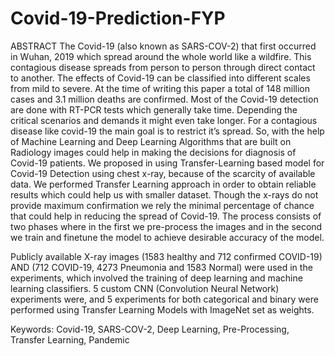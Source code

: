 # Covid-19-Prediction-FYP

ABSTRACT
The Covid-19 (also known as SARS-COV-2) that first occurred in Wuhan, 2019 which spread around the whole world like a wildfire. This contagious disease spreads from person to person through direct contact to another. The effects of Covid-19 can be classified into different scales from mild to severe. At the time of writing this paper a total of 148 million cases and 3.1 million deaths are confirmed. Most of the Covid-19 detection are done with RT-PCR tests which generally take time. Depending the critical scenarios and demands it might even take longer. For a contagious disease like covid-19 the main goal is to restrict it’s spread. So, with the help of Machine Learning and Deep Learning Algorithms that are built on Radiology images could help in making the decisions for diagnosis of Covid-19 patients. We proposed in using Transfer-Learning based model for Covid-19 Detection using chest x-ray, because of the scarcity of available data. We performed Transfer Learning approach in order to obtain reliable results which could help us with smaller dataset. Though the x-rays do not provide maximum confirmation we rely the minimal percentage of chance that could help in reducing the spread of Covid-19. The process consists of two phases where in the first we pre-process the images and in the second we train and finetune the model to achieve desirable accuracy of the model.

Publicly available X-ray images (1583 healthy and 712 confirmed COVID-19) AND (712 COVID-19, 4273 Pneumonia and 1583 Normal) were used in the experiments, which involved the training of deep learning and machine learning classifiers. 5 custom CNN (Convolution Neural Network) experiments were, and 5 experiments for both categorical and binary were performed using Transfer Learning Models with ImageNet set as weights.

Keywords: Covid-19, SARS-COV-2, Deep Learning, Pre-Processing, Transfer Learning, Pandemic
